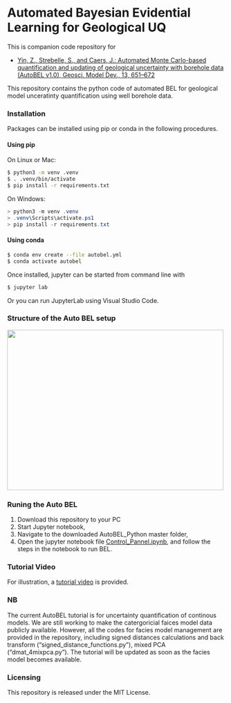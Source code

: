 # Automated Bayesian Evidential Learning for Geological UQ 

This is companion code repository for 
* [Yin, Z., Strebelle, S., and Caers, J.: Automated Monte Carlo-based quantification and updating of geological uncertainty with borehole data (AutoBEL v1.0), Geosci. Model Dev., 13, 651–672](https://www.geosci-model-dev.net/13/651/2020/gmd-13-651-2020.html)
<p> This repository contains the python code of automated BEL for geological model unceratinty quantification using well borehole data.

### Installation

Packages can be installed using pip or conda in the following procedures.

#### Using pip

On Linux or Mac:

```bash
$ python3 -m venv .venv
$ . .venv/bin/activate
$ pip install -r requirements.txt
```

On Windows:

```powershell
> python3 -m venv .venv
> .venv\Scripts\activate.ps1
> pip install -r requirements.txt
```

#### Using conda

```bash
$ conda env create --file autobel.yml
$ conda activate autobel
```

Once installed, jupyter can be started from command line with

```bash
$ jupyter lab
```

Or you can run JupyterLab using Visual Studio Code.
	
### Structure of the Auto BEL setup
<img src="source_code/img/dataset_struture.jpg" width="500" height="370">


### Runing the Auto BEL

1. Download this repository to your PC
2. Start Jupyter notebook,
3. Navigate to the downloaded AutoBEL_Python master folder, 
4. Open the jupyter notebook file [Control_Pannel.ipynb](https://github.com/sdyinzhen/AutoBEL_Python/blob/master/Control_Pannel.ipynb), and follow the steps in the notebook to run BEL. 

### Tutorial Video
For illustration, a [tutorial video](https://youtu.be/9dP1jCvMOXo) is provided. 

### NB
The current AutoBEL tutorial is for uncertainty quantification of continous models. We are still working to make the catergoricial faices model data publicly available. However, all the codes for facies model management are provided in the repository, including signed distances calculations and back transform (“signed_distance_functions.py”), mixed PCA (“dmat_4mixpca.py”). The tutorial will be updated as soon as the facies model becomes available.

### Licensing
This repository is released under the MIT License.
